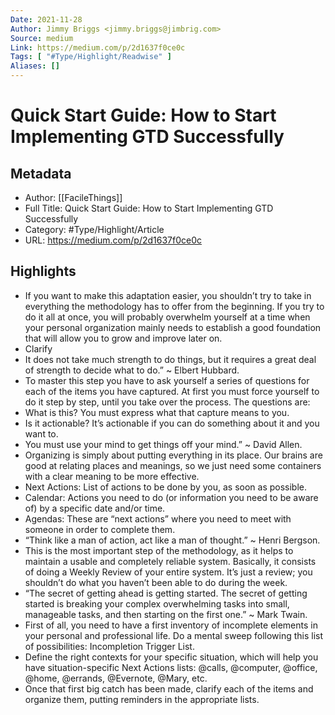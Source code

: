 ```yaml
---
Date: 2021-11-28
Author: Jimmy Briggs <jimmy.briggs@jimbrig.com>
Source: medium
Link: https://medium.com/p/2d1637f0ce0c
Tags: [ "#Type/Highlight/Readwise" ]
Aliases: []
---
```

# Quick Start Guide: How to Start Implementing GTD Successfully

## Metadata
- Author: [[FacileThings]]
- Full Title: Quick Start Guide: How to Start Implementing GTD Successfully
- Category: #Type/Highlight/Article
- URL: https://medium.com/p/2d1637f0ce0c

## Highlights
- If you want to make this adaptation easier, you shouldn’t try to take in everything the methodology has to offer from the beginning. If you try to do it all at once, you will probably overwhelm yourself at a time when your personal organization mainly needs to establish a good foundation that will allow you to grow and improve later on.
- Clarify
- It does not take much strength to do things, but it requires a great deal of strength to decide what to do.” ~ Elbert Hubbard.
- To master this step you have to ask yourself a series of questions for each of the items you have captured. At first you must force yourself to do it step by step, until you take over the process. The questions are:
- What is this? You must express what that capture means to you.
- Is it actionable? It’s actionable if you can do something about it and you want to.
- You must use your mind to get things off your mind.” ~ David Allen.
- Organizing is simply about putting everything in its place. Our brains are good at relating places and meanings, so we just need some containers with a clear meaning to be more effective.
- Next Actions: List of actions to be done by you, as soon as possible.
- Calendar: Actions you need to do (or information you need to be aware of) by a specific date and/or time.
- Agendas: These are “next actions” where you need to meet with someone in order to complete them.
- “Think like a man of action, act like a man of thought.” ~ Henri Bergson.
- This is the most important step of the methodology, as it helps to maintain a usable and completely reliable system. Basically, it consists of doing a Weekly Review of your entire system. It’s just a review; you shouldn’t do what you haven’t been able to do during the week.
- “The secret of getting ahead is getting started. The secret of getting started is breaking your complex overwhelming tasks into small, manageable tasks, and then starting on the first one.” ~ Mark Twain.
- First of all, you need to have a first inventory of incomplete elements in your personal and professional life. Do a mental sweep following this list of possibilities: Incompletion Trigger List.
- Define the right contexts for your specific situation, which will help you have situation-specific Next Actions lists: @calls, @computer, @office, @home, @errands, @Evernote, @Mary, etc.
- Once that first big catch has been made, clarify each of the items and organize them, putting reminders in the appropriate lists.
